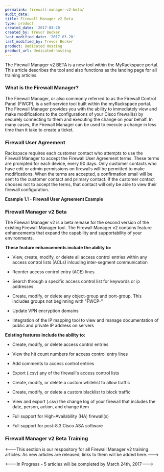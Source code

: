 ```yaml
---
permalink: firewall-manager-v2-beta/
audit_date:
title: Firewall Manager v2 Beta
type: product
created_date: '2017-03-20'
created_by: Trevor Becker
last_modified_date: '2017-03-20'
last_modified_by: Trevor Becker
product: Dedicated Hosting
product_url: dedicated-hosting
---
```


<!-- IMAGE 1 -->
The Firewall Manager v2 BETA is a new tool within the MyRackspace portal. This article describes the tool and also functions as the landing page for all training articles.

### What is the Firewall Manager?

The Firewall Manager, or also commonly referred to as the Firewall Control Panel (FWCP), is a self-service tool built within the myRackspace portal. The Firewall Manager provides you with the ability to immediately view and make modifications to the configurations of your Cisco firewall(s) by securely connecting to them and executing the change on your behalf. In many cases, the Firewall Manager can be used to execute a change in less time than it take to create a ticket.

### Firewall User Agreement

Rackspace requires each customer contact who attempts to use the Firewall Manager to accept the Firewall User Agreement terms. These terms are prompted for each device, every 90 days. Only customer contacts who have edit or admin permissions on firewalls will be permitted to make modifications. When the terms are accepted, a confirmation email will be sent to the customer contact and primary contact. If the customer contact chooses not to accept the terms, that contact will only be able to view their firewall configuration.

**Example 1.1 - Firewall User Agreement Example**
<!-- IMAGE 2-->


### Firewall Manager v2 Beta

The Firewall Manager v2 is a beta release for the second version of the existing Firewall Manager tool. The Firewall Manager v2 contains feature enhancements that expand the capability and supportability of your environments. 

**These feature enhancements include the ability to:**

- View, create, modify, or delete all access control entries within any access control lists (ACLs) inlcuding inter-segment communication

- Reorder access control entry (ACE) lines

- Search through a specific access control list for keywords or ip addresses

- Create, modify, or delete any object-group and port-group. This includes groups not beginning with "FWCP-"

- Update VPN encryption domains

- Integration of the IP mapping tool to view and manage documentation of public and private IP address on servers
 
**Existing features include the ability to:**

- Create, modify, or delete access control entries

- View the hit count numbers for access control entry lines

- Add comments to access control entries

- Export (.csv) any of the firewall's access control lists

- Create, modify, or delete a custom whitelist to allow traffic

- Create, modify, or delete a custom blacklist to block traffic

- View and export (.csv) the change log of your firewall that includes the date, person, action, and change item

- Full support for High-Availability (HA) firewall(s)

- Full support for post-8.3 Cisco ASA software 

### Firewall Manager v2 Beta Training

<---This section is our respository for all Firewall Manager v2 training articles. As new articles are released, links to them will be added here.--->

<---In Progress - 5 articles will be completed by March 24th, 2017--->
